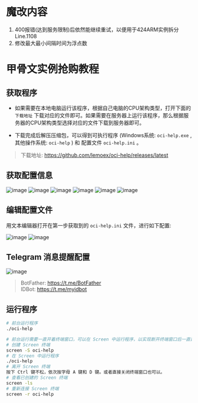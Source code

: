 # 魔改内容
1. 400报错(达到服务限制)后依然能继续重试，以便用于424ARM实例拆分 Line.1108
2. 修改最大最小间隔时间为浮点数
#
# 甲骨文实例抢购教程

## 获取程序
- 如果需要在本地电脑运行该程序，根据自己电脑的CPU架构类型，打开下面的 `下载地址` 下载对应的文件即可。如果需要在服务器上运行该程序，那么根据服务器的CPU架构类型选择对应的文件下载到服务器即可。

- 下载完成后解压压缩包，可以得到可执行程序 (Windows系统: `oci-help.exe` , 其他操作系统: `oci-help` ) 和 配置文件 `oci-help.ini` 。

> 下载地址: https://github.com/lemoex/oci-help/releases/latest


## 获取配置信息
![image](https://github.com/lemoex/oci-help/raw/main/doc/1.png)
![image](https://github.com/lemoex/oci-help/raw/main/doc/2.png)
![image](https://github.com/lemoex/oci-help/raw/main/doc/3.png)
![image](https://github.com/lemoex/oci-help/raw/main/doc/4.png)
![image](https://github.com/lemoex/oci-help/raw/main/doc/5.png)
![image](https://github.com/lemoex/oci-help/raw/main/doc/6.png)


## 编辑配置文件
用文本编辑器打开在第一步获取到的 `oci-help.ini` 文件，进行如下配置:

![image](https://github.com/lemoex/oci-help/raw/main/doc/7.png)
![image](https://github.com/lemoex/oci-help/raw/main/doc/8.png)

## Telegram 消息提醒配置
![image](https://github.com/lemoex/oci-help/raw/main/doc/9.png)

> BotFather: https://t.me/BotFather    
> IDBot: https://t.me/myidbot


## 运行程序
```bash
# 前台运行程序
./oci-help

# 前台运行需要一直开着终端窗口，可以在 Screen 中运行程序，以实现断开终端窗口后一直运行。
# 创建 Screen 终端
screen -S oci-help 
# 在 Screen 中运行程序
./oci-help
# 离开 Screen 终端
按下 Ctrl 键不松，依次按字母 A 键和 D 键。或者直接关闭终端窗口也可以。
# 查看已创建的 Screen 终端
screen -ls
# 重新连接 Screen 终端
screen -r oci-help
```